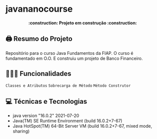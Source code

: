 # javananocourse
<h4 align="center"> 
    :construction:  Projeto em construção  :construction:
</h4>

## 🖨️ Resumo do Projeto
Repositório para o curso Java Fundamentos da FIAP. O curso é fundamentado em O.O. E construiu um projeto de Banco Financeiro.
## 👩🏾‍💻 Funcionalidades
`Classes e Atributos`
`Sobrecarga de Método`
`Método Construtor`
## 💻 Técnicas e Tecnologias
- java version "16.0.2" 2021-07-20
- Java(TM) SE Runtime Environment (build 16.0.2+7-67)
- Java HotSpot(TM) 64-Bit Server VM (build 16.0.2+7-67, mixed mode, sharing)


